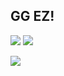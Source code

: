 
## GG EZ!

![](https://github-readme-stats.vercel.app/api?username=QuangD23AT250&theme=dark&hide_border=true&include_all_commits=false&count_private=true)
![](https://github-readme-streak-stats.herokuapp.com/?user=QuangD23AT250&theme=dark&hide_border=true)<br/>

![](https://quotes-github-readme.vercel.app/api?type=horizontal&theme=radical)
